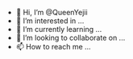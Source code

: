 - 👋 Hi, I’m @QueenYejii
- 👀 I’m interested in ...
- 🌱 I’m currently learning ...
- 💞️ I’m looking to collaborate on ...
- 📫 How to reach me ...

<!---
QueenYejii/QueenYejii is a ✨ special ✨ repository because its `README.md` (this file) appears on your GitHub profile.
You can click the Preview link to take a look at your changes.
--->

